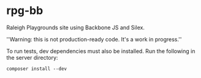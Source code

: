 rpg-bb
======

Raleigh Playgrounds site using Backbone JS and Silex.

''Warning: this is not production-ready code. It's a work in progress.''

To run tests, dev dependencies must also be installed. Run the following in the server directory:

`composer install --dev`
